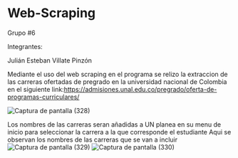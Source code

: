 # Web-Scraping
Grupo #6

Integrantes:

Julián Esteban Villate Pinzón

Mediante el uso del web scraping en el programa se relizo la extraccion de las carreras ofertadas de pregrado en la universidad nacional de Colombia en el siguiente link:https://admisiones.unal.edu.co/pregrado/oferta-de-programas-curriculares/

![Captura de pantalla (328)](https://user-images.githubusercontent.com/72473318/101861199-7d876080-3b3d-11eb-80ae-4f53f15528af.png)

Los nombres de las carreras seran añadidas a UN planea en su menu de inicio para seleccionar la carrera a la que corresponde el estudiante
Aqui se observan los nombres de las carreras que se van a incluir 
![Captura de pantalla (329)](https://user-images.githubusercontent.com/72473318/101861375-e7a00580-3b3d-11eb-8c13-ffd5f581a17e.png)
![Captura de pantalla (330)](https://user-images.githubusercontent.com/72473318/101861374-e7076f00-3b3d-11eb-8046-0cb9db7302f1.png)
